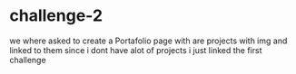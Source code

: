 # challenge-2

we where asked to create a Portafolio page with are projects with img and linked to them since i dont
have alot of projects i just linked the first challenge 

